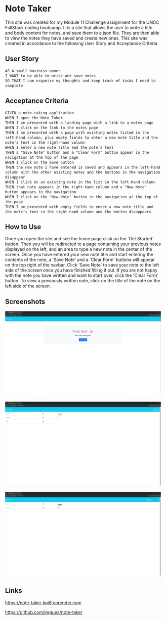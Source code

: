 # Note Taker

This site was created for my Module 11 Challenge assignment for the UNCC FullStack coding bootcamp. It is a site that allows the user to write a title and body content for notes, and save them to a json file. They are then able to view the notes they have saved and create new ones. This site was created in accordance to the following User Story and Acceptance Criteria.

## User Story

```
AS A small business owner
I WANT to be able to write and save notes
SO THAT I can organize my thoughts and keep track of tasks I need to complete
```

## Acceptance Criteria

```
GIVEN a note-taking application
WHEN I open the Note Taker
THEN I am presented with a landing page with a link to a notes page
WHEN I click on the link to the notes page
THEN I am presented with a page with existing notes listed in the left-hand column, plus empty fields to enter a new note title and the note’s text in the right-hand column
WHEN I enter a new note title and the note’s text
THEN a "Save Note" button and a "Clear Form" button appear in the navigation at the top of the page
WHEN I click on the Save button
THEN the new note I have entered is saved and appears in the left-hand column with the other existing notes and the buttons in the navigation disappear
WHEN I click on an existing note in the list in the left-hand column
THEN that note appears in the right-hand column and a "New Note" button appears in the navigation
WHEN I click on the "New Note" button in the navigation at the top of the page
THEN I am presented with empty fields to enter a new note title and the note’s text in the right-hand column and the button disappears
```

## How to Use

Once you open the site and see the home page click on the 'Get Started' button. Then you will be redirected to a page containing your previous notes displayed on the left, and an area to type a new note in the center of the screen. Once you have entered your new note title and start entering the contents of the note, a 'Save Note' and a 'Clear Form' buttons will appear on the top right of the navbar. Click 'Save Note' to save your note to the left side of the screen once you have finished filling it out. If you are not happy with the note you have written and want to start over, click the 'Clear Form' button. To view a previously written note, click on the title of the note on the left side of the screen.

## Screenshots

![a screenshot of the home page](note-taker-home.png)

![a screenshot of a test note](Note-taker-test2.png)

![a screenshot of a test note](Note-Taker-test.png)

## Links

https://note-taker-kpi8.onrender.com

https://github.com/jregues/note-taker

